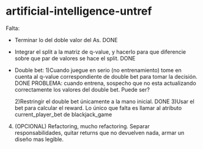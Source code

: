 # artificial-intelligence-untref

Falta:
- Terminar lo del doble valor del As. DONE

- Integrar el split a la matriz de q-value, y hacerlo para que diferencie sobre que par de valores se hace el split. DONE

- Double bet: 
  1)Cuando juegue en serio (no entrenamiento) tome en cuenta al q-value correspondiente de double bet para tomar la decisión. DONE
	PROBLEMA: cuando entrena, sospecho que no esta actualizando correctamente los valores del double bet. Puede ser?

  2)Restringir el double bet únicamente a la mano inicial. DONE
  3)Usar el bet para calcular el reward. Lo único que falta es llamar al atributo current_player_bet de blackjack_game
 4) (OPCIONAL) Refactoring, mucho refactoring. Separar responsabilidades, quitar returns que no devuelven nada, armar un diseño mas legible.